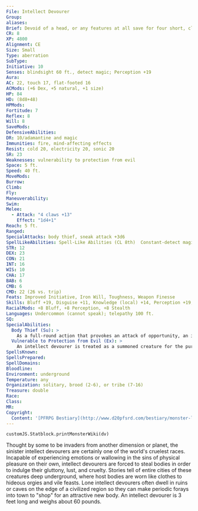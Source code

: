 ```yaml
---
File: Intellect Devourer
Group: 
aliases: 
Brief: Devoid of a head, or any features at all save for four short, clawed legs, this creature's body looks like a large, glistening brain.
CR: 8
XP: 4800
Alignment: CE
Size: Small
Type: aberration
SubType: 
Initiative: 10
Senses: blindsight 60 ft., detect magic; Perception +19
Aura: 
AC: 22, touch 17, flat-footed 16
ACMods: (+6 Dex, +5 natural, +1 size)
HP: 84
HD: (8d8+48)
HPMods: 
Fortitude: 7
Reflex: 8
Will: 8
SaveMods: 
DefensiveAbilities: 
DR: 10/adamantine and magic
Immunities: fire, mind-affecting effects
Resist: cold 20, electricity 20, sonic 20
SR: 23
Weaknesses: vulnerability to protection from evil
Space: 5 ft.
Speed: 40 ft.
MoveMods: 
Burrow: 
Climb: 
Fly: 
Maneuverability: 
Swim: 
Melee: 
  - Attack: "4 claws +13"
    Effect: "1d4+1"
Reach: 5 ft.
Ranged: 
SpecialAttacks: body thief, sneak attack +3d6
SpellLikeAbilities: Spell-Like Abilities (CL 8th)  Constant-detect magic At will-confusion (DC 17, single target only), daze monster (DC 15, no HD limit), inflict serious wounds (DC 16), invisibility, reduce size (as reduce person but self only)  3/day-cure moderate wounds, globe of invulnerability
STR: 12
DEX: 23
CON: 21
INT: 16
WIS: 10
CHA: 17
BAB: 6
CMB: 6
CMD: 22 (26 vs. trip)
Feats: Improved Initiative, Iron Will, Toughness, Weapon Finesse
Skills: Bluff +19, Disguise +11, Knowledge (local) +14, Perception +19, Sense Motive +8, Stealth +29, Use Magic Device +11
RacialMods: +8 Bluff, +8 Perception, +8 Stealth
Languages: Undercommon (cannot speak); telepathy 100 ft.
SQ: 
SpecialAbilities:
  Body Thief (Su): >
    As a full-round action that provokes an attack of opportunity, an intellect devourer can reduce its size, crawl into the mouth of a helpless or dead creature, and burrow into the victim's skull to devour its brain. This is a coup de grace attempt that inflicts 8d4+3d6+8 points of damage.  If the victim is slain (or already dead), the intellect devourer usurps control of the body and may use it as its own, as if it controlled the target via a dominate monster spell. The intellect devourer has full access to all of the host's defensive and offensive abilities save for spellcasting and spell-like abilities (although the intellect devourer can still use its own spell-like abilities). A host body may not have been dead for longer than 1 day for this ability to function, and even successfully inhabited bodies decay to uselessness in 7 days (unless this time is extended via gentle repose). As long as the intellect devourer occupies the body, it knows (and can speak) the languages known by the victim and basic information about the victim's identity and personality, yet has none of the victim's specific memories or knowledge. Damage done to a host body does not harm the intellect devourer, and if the host body is slain, the intellect devourer emerges and is dazed for 1 round. Raise dead cannot restore a victim of body theft, but resurrection or more powerful magic can.
  Vulnerable to Protection from Evil (Ex): >
    An intellect devourer is treated as a summoned creature for the purpose of determining how it is affected by a protection from evil spell.
SpellsKnown: 
SpellsPrepared: 
SpellDomains: 
Bloodline: 
Environment: underground
Temperature: any
Organization: solitary, brood (2-6), or tribe (7-16)
Treasure: double
Race: 
Class: 
MR: 
Copyright:
  Content: '[PFRPG Bestiary](http://www.d20pfsrd.com/bestiary/monster-listings/aberrations/intellect-devourer)'
---
```

```dataviewjs
customJS.Statblock.printMonsterWiki(dv)
```
Thought by some to be invaders from another dimension or planet, the sinister intellect devourers are certainly one of the world's cruelest races. Incapable of experiencing emotions or wallowing in the sins of physical pleasure on their own, intellect devourers are forced to steal bodies in order to indulge their gluttony, lust, and cruelty. Stories tell of entire cities of these creatures deep underground, where host bodies are worn like clothes to hideous orgies and vile feasts. Lone intellect devourers often dwell in ruins or caves on the edge of a civilized region so they can make periodic forays into town to "shop" for an attractive new body.  An intellect devourer is 3 feet long and weighs about 60 pounds.
